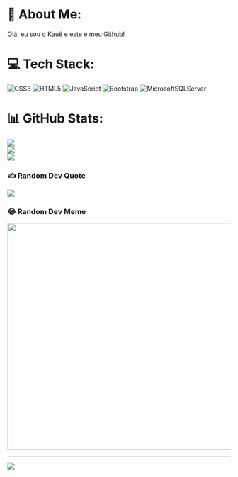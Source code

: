 # 💫 About Me:
Olá, eu sou o Kauê e este é meu Github!


# 💻 Tech Stack:
![CSS3](https://img.shields.io/badge/css3-%231572B6.svg?style=for-the-badge&logo=css3&logoColor=white) ![HTML5](https://img.shields.io/badge/html5-%23E34F26.svg?style=for-the-badge&logo=html5&logoColor=white) ![JavaScript](https://img.shields.io/badge/javascript-%23323330.svg?style=for-the-badge&logo=javascript&logoColor=%23F7DF1E) ![Bootstrap](https://img.shields.io/badge/bootstrap-%23563D7C.svg?style=for-the-badge&logo=bootstrap&logoColor=white) ![MicrosoftSQLServer](https://img.shields.io/badge/Microsoft%20SQL%20Sever-CC2927?style=for-the-badge&logo=microsoft%20sql%20server&logoColor=white)
# 📊 GitHub Stats:
![](https://github-readme-stats.vercel.app/api?username=Kaue1802&theme=gruvbox&hide_border=false&include_all_commits=true&count_private=false)<br/>
![](https://github-readme-streak-stats.herokuapp.com/?user=Kaue1802&theme=gruvbox&hide_border=false)<br/>
![](https://github-readme-stats.vercel.app/api/top-langs/?username=Kaue1802&theme=gruvbox&hide_border=false&include_all_commits=true&count_private=false&layout=compact)

### ✍️ Random Dev Quote
![](https://quotes-github-readme.vercel.app/api?type=horizontal&theme=radical)

### 😂 Random Dev Meme
<img src="https://random-memer.herokuapp.com/" width="512px"/>

---
[![](https://visitcount.itsvg.in/api?id=Kaue1802&icon=0&color=0)](https://visitcount.itsvg.in)

<!-- Proudly created with GPRM ( https://gprm.itsvg.in ) -->

